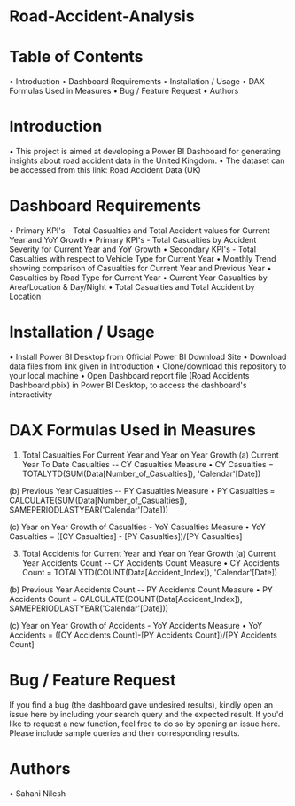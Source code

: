 # Road-Accident-Analysis

# Table of Contents
•	Introduction
•	Dashboard Requirements
•	Installation / Usage
•	DAX Formulas Used in Measures
•	Bug / Feature Request
•	Authors

# Introduction
•	This project is aimed at developing a Power BI Dashboard for generating insights about road accident data in the United Kingdom.
•	The dataset can be accessed from this link: Road Accident Data (UK)
# Dashboard Requirements
•	Primary KPI's - Total Casualties and Total Accident values for Current Year and YoY Growth
•	Primary KPI's - Total Casualties by Accident Severity for Current Year and YoY Growth
•	Secondary KPI's - Total Casualties with respect to Vehicle Type for Current Year
•	Monthly Trend showing comparison of Casualties for Current Year and Previous Year
•	Casualties by Road Type for Current Year
•	Current Year Casualties by Area/Location & Day/Night
•	Total Casualties and Total Accident by Location
# Installation / Usage
•	Install Power BI Desktop from Official Power BI Download Site
•	Download data files from link given in Introduction
•	Clone/download this repository to your local machine
•	Open Dashboard report file (Road Accidents Dashboard.pbix) in Power BI Desktop, to access the dashboard's interactivity
# DAX Formulas Used in Measures
1. Total Casualties For Current Year and Year on Year Growth
(a) Current Year To Date Casualties -- CY Casualties Measure
•	CY Casualties = TOTALYTD(SUM(Data[Number_of_Casualties]), 'Calendar'[Date])

(b) Previous Year Casualties -- PY Casualties Measure
•	PY Casualties = CALCULATE(SUM(Data[Number_of_Casualties]), SAMEPERIODLASTYEAR('Calendar'[Date]))

(c) Year on Year Growth of Casualties - YoY Casualties Measure
•	YoY Casualties = ([CY Casualties] - [PY Casualties])/[PY Casualties]

3. Total Accidents for Current Year and Year on Year Growth
(a) Current Year Accidents Count -- CY Accidents Count Measure
•	CY Accidents Count = TOTALYTD(COUNT(Data[Accident_Index]), 'Calendar'[Date])

(b) Previous Year Accidents Count -- PY Accidents Count Measure
•	PY Accidents Count = CALCULATE(COUNT(Data[Accident_Index]), SAMEPERIODLASTYEAR('Calendar'[Date]))

(c) Year on Year Growth of Accidents - YoY Accidents Measure
•	YoY Accidents = ([CY Accidents Count]-[PY Accidents Count])/[PY Accidents Count]

# Bug / Feature Request
If you find a bug (the dashboard gave undesired results), kindly open an issue here by including your search query and the expected result.
If you'd like to request a new function, feel free to do so by opening an issue here. Please include sample queries and their corresponding results.
# Authors
•	Sahani Nilesh
